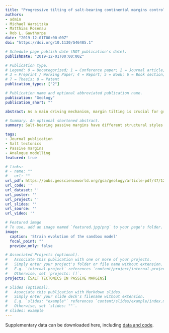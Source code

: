 ```yaml
---
title: "Progressive tilting of salt-bearing continental margins controls thin-skinned deformation"
authors:
- admin
- Michael Warsitzka
- Matthias Rosenau
- Rob L. Gawthorpe
date: "2019-12-01T00:00:00Z"
doi: "https://doi.org/10.1130/G46485.1"

# Schedule page publish date (NOT publication's date).
publishDate: "2019-12-01T00:00:00Z"

# Publication type.
# Legend: 0 = Uncategorized; 1 = Conference paper; 2 = Journal article;
# 3 = Preprint / Working Paper; 4 = Report; 5 = Book; 6 = Book section;
# 7 = Thesis; 8 = Patent
publication_types: ["2"]

# Publication name and optional abbreviated publication name.
publication: "Geology"
publication_short: ""

abstract: As a main driving mechanism, margin tilting is crucial for gravitational thin-skinned salt tectonics. We investigate how instant versus progressive margin tilting influence salt tectonics using an analogue modelling setup where tilting rate can be controlled. Instant tilting results in initially high deformation rates triggering widely distributed upslope extension and downslope contraction. Later, both the extensional and contractional domains migrate upslope as early extensional structures are successively deactivated, while deformation rates decrease exponentially. In contrast, progressive tilting leads to downslope migration of the extensional domain by sequentially formed, long-lived normal faults. Contraction structures initially occur across a wide downslope area, and subsequently become localized on a few, long-lived thrusts. We attribute the distinct differences in structural evolution between the two tilting scenarios to mechanical coupling between the brittle overburden and underlying viscous material controlled by the deformation rate. By demonstrating the spatiotemporal variations of structural style and kinematic evolution associated with instant versus progressive tilting, we suggest that such variation is identifiable in subsurface datasets and therefore can provide a new way to constrain and analyse margin tilting histories.

# Summary. An optional shortened abstract.
summary: Salt-bearing passive margins have different structural styles and kinematic evolution under progressive margin tilting and instant margin tilting,respectively.

tags:
- Journal publication
- Salt tectonics
- Passive margins
- Analogue modelling
featured: true

# links:
# - name: ""
#   url: ""
url_pdf: https://pubs.geoscienceworld.org/gsa/geology/article-pdf/47/12/1122/4870133/1122.pdf
url_code: ''
url_dataset: ''
url_poster: ''
url_project: ''
url_slides: ''
url_source: ''
url_video: ''

# Featured image
# To use, add an image named `featured.jpg/png` to your page's folder. 
image:
  caption: 'Strain evolution of the sandbox model'
  focal_point: ""
  preview_only: false

# Associated Projects (optional).
#   Associate this publication with one or more of your projects.
#   Simply enter your project's folder or file name without extension.
#   E.g. `internal-project` references `content/project/internal-project/index.md`.
#   Otherwise, set `projects: []`.
projects: [SALT TECTONICS IN PASSIVE MARGINS]

# Slides (optional).
#   Associate this publication with Markdown slides.
#   Simply enter your slide deck's filename without extension.
#   E.g. `slides: "example"` references `content/slides/example/index.md`.
#   Otherwise, set `slides: ""`.
# slides: example
---
```


Supplementary data can be downloaded here, including [data and code](https://dataservices.gfz-potsdam.de/panmetaworks/showshort.php?id=escidoc:4268888/).
